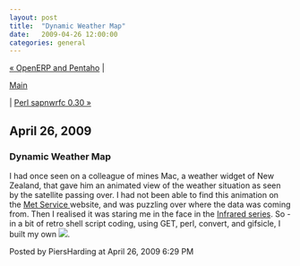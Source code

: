 ```yaml
---
layout: post
title:  "Dynamic Weather Map"
date:   2009-04-26 12:00:00
categories: general
---
```

<p align="right">

<a href="http://www.piersharding.com/blog/archives/2009/03/openerp_and_pen.html">&laquo; OpenERP and Pentaho</a> |

<a href="http://www.piersharding.com/blog/">Main</a>

| <a href="http://www.piersharding.com/blog/archives/2009/06/perl_sapnwrfc_0.html">Perl sapnwrfc 0.30 &raquo;</a>

</p>

<h2>April 26, 2009</h2>

<h3>Dynamic Weather Map</h3>

<p>I had once seen on a colleague of mines Mac, a weather widget of New Zealand, that gave him an animated view of the weather situation as seen by the satellite passing over.  I had not been able to find this animation on the <a href="http://www.metservice.co.nz">Met Service </a>  website, and was puzzling over where the data was coming from.  Then I realised it was staring me in the face in the <a href="http://www.metservice.co.nz/public/maps/tasman-sea-nz-infrared-series.html">Infrared series</a>. So - in a bit of retro shell script coding, using GET, perl, convert, and gifsicle, I built my own <a href="http://www.piersharding.com/download/weather_anim.gif"><img border="0" src="http://www.piersharding.com/download/weather_anim.gif"/></a>.</p>

<div id="a000081more"><div id="more">

</div></div>

<p class="posted">Posted by PiersHarding at April 26, 2009  6:29 PM</p>





